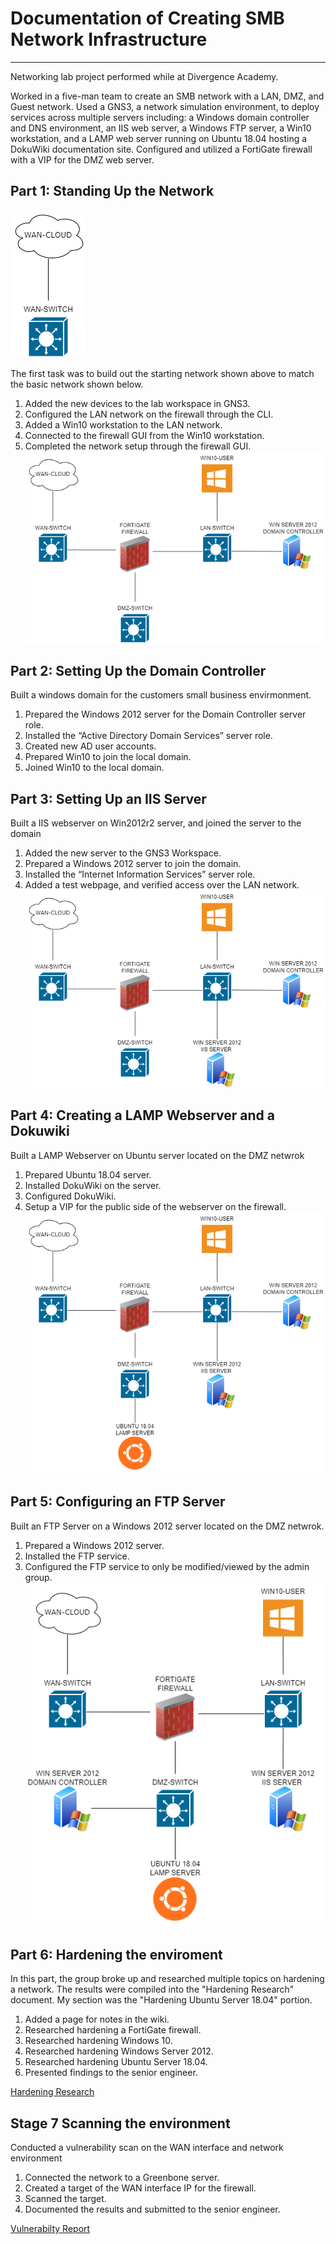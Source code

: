 # Documentation of Creating SMB Network Infrastructure
-----
Networking lab project performed while at Divergence Academy.

Worked in a five-man team to create an SMB network with a LAN, DMZ, and Guest network. Used a GNS3, a network simulation environment, 
to deploy services across multiple servers including: a Windows domain controller and DNS environment, an IIS web server, a Windows FTP server, 
a Win10 workstation, and a LAMP web server running on Ubuntu 18.04 hosting a DokuWiki documentation site. Configured and utilized a FortiGate 
firewall with a VIP for the DMZ web server.

## Part 1: Standing Up the Network
![Starting Network](https://github.com/zachparker2014/Networking_Lab/blob/main/Images/NTNT%20Project-Stage1.drawio.png)

The first task was to build out the starting network shown above to match the basic network shown below.
1. Added the new devices to the lab workspace in GNS3.
2. Configured the LAN network on the firewall through the CLI.
3. Added a Win10 workstation to the LAN network.
4. Connected to the firewall GUI from the Win10 workstation.
5. Completed the network setup through the firewall GUI.
![Part 1 Network Setup](https://github.com/zachparker2014/Networking_Lab/blob/main/Images/NTNT%20Project-Stage2.drawio.png)
## Part 2: Setting Up the Domain Controller
Built a windows domain for the customers small business envirmonment.
1.  Prepared the Windows 2012 server for the Domain Controller server role.
2.  Installed the “Active Directory Domain Services” server role.
3.  Created new AD user accounts.
4.  Prepared Win10 to join the local domain.
5.  Joined Win10 to the local domain.
## Part 3: Setting Up an IIS Server
Built a IIS webserver on Win2012r2 server, and joined the server to the domain
1.  Added the new server to the GNS3 Workspace.
2.  Prepared a Windows 2012 server to join the domain.
3.  Installed the “Internet Information Services” server role.
4.  Added a test webpage, and verified access over the LAN network.
![Part 3 Network Setup](https://github.com/zachparker2014/Networking_Lab/blob/main/Images/NTNT%20Project-Stage3.drawio.png)
## Part 4: Creating a LAMP Webserver and a Dokuwiki
Built a LAMP Webserver on Ubuntu server  located on the DMZ netwrok
1.  Prepared Ubuntu 18.04 server.
2.  Installed DokuWiki on the server.
3.  Configured DokuWiki.
4.  Setup a VIP for the public side of the webserver on the firewall.
![Part 4 Network Setup](https://github.com/zachparker2014/Networking_Lab/blob/main/Images/NTNT%20Project-Stage4.drawio.png)
## Part 5: Configuring an FTP Server
Built an FTP Server on a Windows 2012 server located on the DMZ netwrok.
1.   Prepared a Windows 2012 server.
2.   Installed the FTP service.
3.   Configured the FTP service to only be modified/viewed by the admin group.
![Part 5 Network Setup](https://github.com/zachparker2014/Networking_Lab/blob/main/Images/NTNT%20Project-Stage5.drawio.png)
## Part 6: Hardening the enviroment
In this part, the group broke up and researched multiple topics on hardening a network. The results were compiled into the "Hardening Research" document. 
My section was the "Hardening Ubuntu Server 18.04" portion.
1.  Added a page for notes in the wiki.
2.  Researched hardening a FortiGate firewall.
3.  Researched hardening Windows 10.
4.  Researched hardening Windows Server 2012.
5.  Researched hardening Ubuntu Server 18.04.
6.  Presented findings to the senior engineer.

[Hardening Research](https://github.com/zachparker2014/Networking_Lab/blob/main/Hardening%20Research.docx)
## Stage 7 Scanning the environment
Conducted a vulnerability scan on the WAN interface and network environment
1.  Connected the network to a Greenbone server.
2.  Created a target of the WAN interface IP for the firewall.
3.  Scanned the target.
4.  Documented the results and submitted to the senior engineer.

[Vulnerabilty Report](https://github.com/zachparker2014/Networking_Lab/blob/main/Vulnerabilty_Report.docx)
